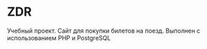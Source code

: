 # ZDR

Учебный проект. Сайт для покупки билетов на поезд. Выполнен с использованием PHP и PostgreSQL
